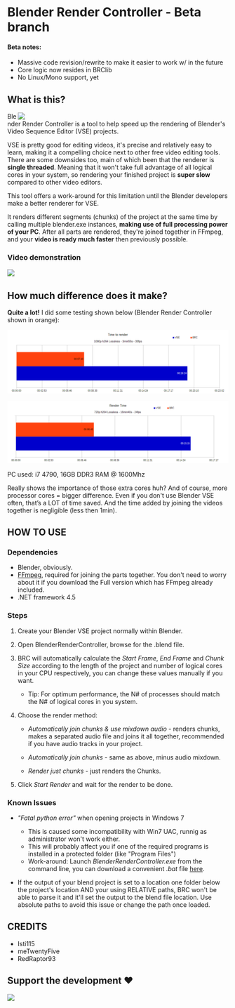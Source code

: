 # Blender Render Controller - Beta branch

#### Beta notes:
- Massive code revision/rewrite to make it easier to work w/ in the future
- Core logic now resides in BRClib
- No Linux/Mono support, yet

## What is this?
<img align="right" src="https://github.com/jendabek/BlenderRenderController/blob/master/BlenderRenderController/extras/blender-render-controller.png" width="480"/>
Blender Render Controller is a tool to help speed up the rendering of Blender's Video Sequence Editor (VSE) projects.

VSE is pretty good for editing videos, it's precise and relatively easy to learn, making it a compelling choice next to other free video editing tools. There are some downsides too, main of which been that the renderer is **single threaded**. Meaning that it won't take full advantage of all logical cores in your system, so rendering your finished project is **super slow** compared to other video editors.

This tool offers a work-around for this limitation until the Blender developers make a better renderer for VSE. 

It renders different segments (chunks) of the project at the same time by calling multiple blender.exe instances, **making use of full processing power of your PC**.
After all parts are rendered, they're joined together in FFmpeg, and your **video is ready much faster** then previously possible.

### Video demonstration
[<img src="https://github.com/jendabek/BlenderRenderController/blob/master/BlenderRenderController/extras/intro-720.png" width="480"/>](https://www.youtube.com/watch?v=Kdvq1CzOPfM)

## How much difference does it make?
**Quite a lot!** I did some testing shown below (Blender Render Controller shown in orange):

![Test3](https://github.com/RedRaptor93/BlenderRenderController/blob/multiPlat/BlenderRenderController/extras/brc%20graph%201080p.png)

![Test1](https://github.com/RedRaptor93/BlenderRenderController/blob/multiPlat/BlenderRenderController/extras/brc%20graph%20720p.png)

PC used: i7 4790, 16GB DDR3 RAM @ 1600Mhz

Really shows the importance of those extra cores huh? And of course, more processor cores = bigger difference.
Even if you don't use Blender VSE often, that’s a LOT of time saved. And the time added by joining the videos together is negligible (less then 1min).

## HOW TO USE

### Dependencies
- Blender, obviously.
- [FFmpeg](https://ffmpeg.zeranoe.com/builds/), required for joining the parts together. You don't need to worry about it if you download the Full version which has FFmpeg already included.
- .NET framework 4.5

### Steps
1. Create your Blender VSE project normally within Blender.
 
2. Open BlenderRenderController, browse for the .blend file.
 
3. BRC will automatically calculate the *Start Frame*, *End Frame* and *Chunk Size* according to the length of the project and number of logical cores in your CPU respectively, you can change these values manually if you want.

	- Tip: For optimum performance, the N# of processes should match the N# of logical cores in you system.
 
4. Choose the render method:

	- *Automatically join chunks & use mixdown audio* - renders chunks, makes a separated audio file and joins it all together, recommended if you have audio tracks in your project.

	- *Automatically join chunks* - same as above, minus audio mixdown.

	- *Render just chunks* - just renders the Chunks.
 
5. Click *Start Render* and wait for the render to be done.

### Known Issues

- *"Fatal python error"* when opening projects in Windows 7
	- This is caused some incompatibility with Win7 UAC, runnig as administrator won't work either.
	- This will probably affect you if one of the required programs is installed in a protected folder (like "Program Files")
	- Work-around: Launch _BlenderRenderController.exe_ from the command line, you can download a convenient _.bat_ file [here](https://github.com/jendabek/BlenderRenderController/blob/master/BlenderRenderController/utilities/runWin7.bat).

- If the output of your blend project is set to a location one folder below the project's location AND your using RELATIVE paths, BRC won't be able to parse it and it'll set the output to the blend file location. Use absolute paths to avoid this issue or change the path once loaded.

## CREDITS

- Isti115
- meTwentyFive
- RedRaptor93

## Support the development &#9829;
<a href="https://www.paypal.com/cgi-bin/webscr?cmd=_donations&business=jendabek@gmail.com&lc=CZE&item_name=Donation%20for%20Blender Render%20Controller&currency_code=USD&bn=PP%2dDonationsBF">
<img align="left" src="https://github.com/jendabek/BlenderRenderController/blob/master/BlenderRenderController/extras/donate-github.png" width="110"/>
</a>
